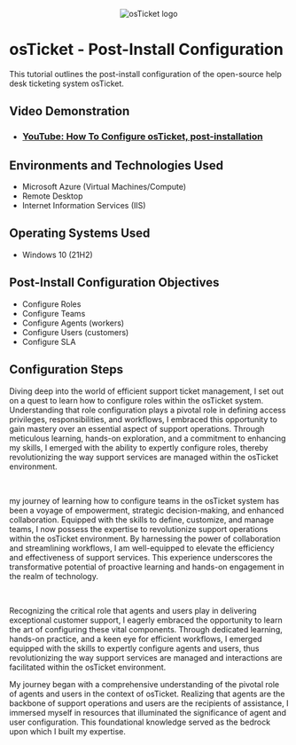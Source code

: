 <p align="center">
<img src="https://i.imgur.com/Clzj7Xs.png" alt="osTicket logo"/>
</p>

<h1>osTicket - Post-Install Configuration</h1>
This tutorial outlines the post-install configuration of the open-source help desk ticketing system osTicket.<br />


<h2>Video Demonstration</h2>

- ### [YouTube: How To Configure osTicket, post-installation](https://www.youtube.com)

<h2>Environments and Technologies Used</h2>

- Microsoft Azure (Virtual Machines/Compute)
- Remote Desktop
- Internet Information Services (IIS)

<h2>Operating Systems Used </h2>

- Windows 10</b> (21H2)

<h2>Post-Install Configuration Objectives</h2>

- Configure Roles
- Configure Teams
- Configure Agents (workers)
- Configure Users (customers)
- Configure SLA

<h2>Configuration Steps</h2>

<p>
 
</p>
<p>
Diving deep into the world of efficient support ticket management, I set out on a quest to learn how to configure roles within the osTicket system. Understanding that role configuration plays a pivotal role in defining access privileges, responsibilities, and workflows, I embraced this opportunity to gain mastery over an essential aspect of support operations. Through meticulous learning, hands-on exploration, and a commitment to enhancing my skills, I emerged with the ability to expertly configure roles, thereby revolutionizing the way support services are managed within the osTicket environment.
</p>
<br />

<p>

</p>
<p>
my journey of learning how to configure teams in the osTicket system has been a voyage of empowerment, strategic decision-making, and enhanced collaboration. Equipped with the skills to define, customize, and manage teams, I now possess the expertise to revolutionize support operations within the osTicket environment. By harnessing the power of collaboration and streamlining workflows, I am well-equipped to elevate the efficiency and effectiveness of support services. This experience underscores the transformative potential of proactive learning and hands-on engagement in the realm of technology.
</p>
<br />

<p>

</p>
<p>
Recognizing the critical role that agents and users play in delivering exceptional customer support, I eagerly embraced the opportunity to learn the art of configuring these vital components. Through dedicated learning, hands-on practice, and a keen eye for efficient workflows, I emerged equipped with the skills to expertly configure agents and users, thus revolutionizing the way support services are managed and interactions are facilitated within the osTicket environment.

My journey began with a comprehensive understanding of the pivotal role of agents and users in the context of osTicket. Realizing that agents are the backbone of support operations and users are the recipients of assistance, I immersed myself in resources that illuminated the significance of agent and user configuration. This foundational knowledge served as the bedrock upon which I built my expertise.
</p>
<br />
